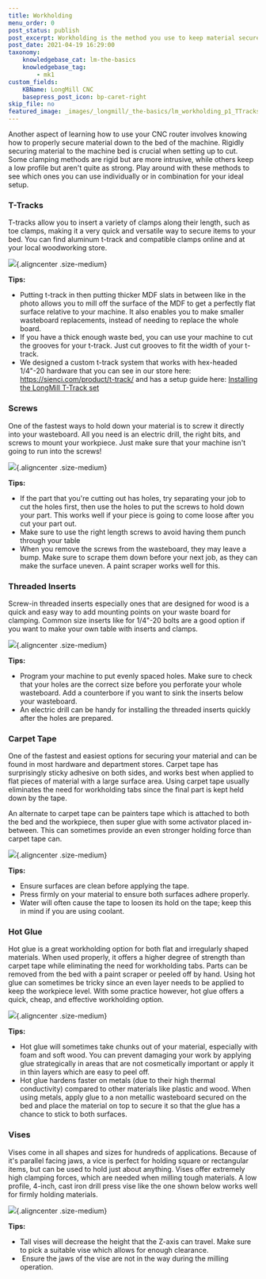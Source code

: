 ```yaml
---
title: Workholding
menu_order: 0
post_status: publish
post_excerpt: Workholding is the method you use to keep material secured while cutting on a CNC machine. Methods include T-tracks, threaded inserts, clamps and hot glue.
post_date: 2021-04-19 16:29:00
taxonomy:
    knowledgebase_cat: lm-the-basics
    knowledgebase_tag:
        - mk1
custom_fields:
    KBName: LongMill CNC
    basepress_post_icon: bp-caret-right
skip_file: no
featured_image: _images/_longmill/_the-basics/lm_workholding_p1_TTracks.PNG
---
```


Another aspect of learning how to use your CNC router involves knowing how to properly secure material down to the bed of the machine. Rigidly securing material to the machine bed is crucial when setting up to cut. Some clamping methods are rigid but are more intrusive, while others keep a low profile but aren't quite as strong. Play around with these methods to see which ones you can use individually or in combination for your ideal setup.

### T-Tracks

T-tracks allow you to insert a variety of clamps along their length, such as toe clamps, making it a very quick and versatile way to secure items to your bed. You can find aluminum t-track and compatible clamps online and at your local woodworking store.

![](/_images/_longmill/_the-basics/lm_workholding_p1_TTracks.PNG){.aligncenter .size-medium}

<b>Tips:</b>

<ul>
<li>Putting t-track in then putting thicker MDF slats in between like in the photo allows you to mill off the surface of the MDF to get a perfectly flat surface relative to your machine. It also enables you to make smaller wasteboard replacements, instead of needing to replace the whole board.</li>
<li>If you have a thick enough waste bed, you can use your machine to cut the grooves for your t-track. Just cut grooves to fit the width of your t-track.</li>
<li>We designed a custom t-track system that works with hex-headed 1/4"-20 hardware that you can see in our store here: <a href="https://sienci.com/product/t-track/" target="_blank" rel="noopener">https://sienci.com/product/t-track/</a> and has a setup guide here: <a href="https://resources.sienci.com/view/assembling-add-ons/" target="_blank" rel="noopener">Installing the LongMill T-Track set</a></li>
</ul>

### Screws

One of the fastest ways to hold down your material is to screw it directly into your wasteboard. All you need is an electric drill, the right bits, and screws to mount your workpiece. Just make sure that your machine isn't going to run into the screws!

![](/_images/_longmill/_the-basics/lm_workholding_p2_Screws.jpg){.aligncenter .size-medium}

<b>Tips:</b>

<ul>
<li>If the part that you're cutting out has holes, try separating your job to cut the holes first, then use the holes to put the screws to hold down your part. This works well if your piece is going to come loose after you cut your part out.</li>
<li>Make sure to use the right length screws to avoid having them punch through your table</li>
<li>When you remove the screws from the wasteboard, they may leave a bump. Make sure to scrape them down before your next job, as they can make the surface uneven. A paint scraper works well for this.</li>
</ul>

### Threaded Inserts

Screw-in threaded inserts especially ones that are designed for wood is a quick and easy way to add mounting points on your waste board for clamping. Common size inserts like for 1/4"-20 bolts are a good option if you want to make your own table with inserts and clamps.

![](/_images/_longmill/_the-basics/lm_workholding_p3_ThreadedIn.jpg){.aligncenter .size-medium}

<b>Tips:</b>

<ul>
<li>Program your machine to put evenly spaced holes. Make sure to check that your holes are the correct size before you perforate your whole wasteboard. Add a counterbore if you want to sink the inserts below your wasteboard.</li>
<li>An electric drill can be handy for installing the threaded inserts quickly after the holes are prepared.</li>
</ul>

### Carpet Tape

One of the fastest and easiest options for securing your material and can be found in most hardware and department stores. Carpet tape has surprisingly sticky adhesive on both sides, and works best when applied to flat pieces of material with a large surface area. Using carpet tape usually eliminates the need for workholding tabs since the final part is kept held down by the tape.

An alternate to carpet tape can be painters tape which is attached to both the bed and the workpiece, then super glue with some activator placed in-between. This can sometimes provide an even stronger holding force than carpet tape can.

![](/_images/_longmill/_the-basics/lm_workholding_p4_Tape.jpg){.aligncenter .size-medium}

<b>Tips:</b>

<ul>
<li>Ensure surfaces are clean before applying the tape.</li>
<li>Press firmly on your material to ensure both surfaces adhere properly.</li>
<li>Water will often cause the tape to loosen its hold on the tape; keep this in mind if you are using coolant.</li>
</ul>

### Hot Glue

Hot glue is a great workholding option for both flat and irregularly shaped materials. When used properly, it offers a higher degree of strength than carpet tape while eliminating the need for workholding tabs. Parts can be removed from the bed with a paint scraper or peeled off by hand. Using hot glue can sometimes be tricky since an even layer needs to be applied to keep the workpiece level. With some practice however, hot glue offers a quick, cheap, and effective workholding option.

![](/_images/_longmill/_the-basics/lm_workholding_p5_HotGlue.jpg){.aligncenter .size-medium}

<b>Tips:</b>

<ul>
<li>Hot glue will sometimes take chunks out of your material, especially with foam and soft wood. You can prevent damaging your work by applying glue strategically in areas that are not cosmetically important or apply it in thin layers which are easy to peel off.</li>
<li>Hot glue hardens faster on metals (due to their high thermal conductivity) compared to other materials like plastic and wood. When using metals, apply glue to a non metallic wasteboard secured on the bed and place the material on top to secure it so that the glue has a chance to stick to both surfaces.</li>
</ul>

### Vises

Vises come in all shapes and sizes for hundreds of applications. Because of it's parallel facing jaws, a vice is perfect for holding square or rectangular items, but can be used to hold just about anything. Vises offer extremely high clamping forces, which are needed when milling tough materials. A low profile, 4-inch, cast iron drill press vise like the one shown below works well for firmly holding materials.

![](/_images/_longmill/_the-basics/lm_workholding_p6_Vise.jpg){.aligncenter .size-medium}

<b>Tips:</b>

<ul>
<li>Tall vises will decrease the height that the Z-axis can travel. Make sure to pick a suitable vise which allows for enough clearance.</li>
<li> Ensure the jaws of the vise are not in the way during the milling operation.</li>
</ul>
